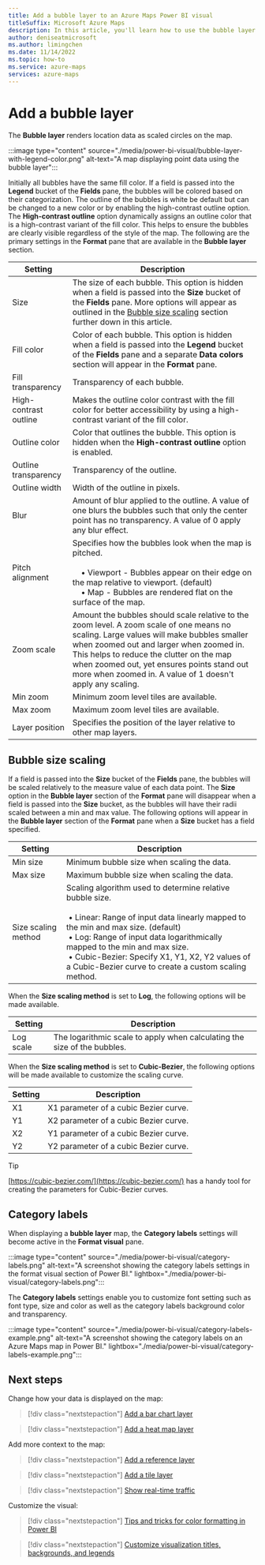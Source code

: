 ```yaml
---
title: Add a bubble layer to an Azure Maps Power BI visual
titleSuffix: Microsoft Azure Maps
description: In this article, you'll learn how to use the bubble layer in an Azure Maps Power BI visual.
author: deniseatmicrosoft
ms.author: limingchen 
ms.date: 11/14/2022
ms.topic: how-to
ms.service: azure-maps
services: azure-maps
---
```


# Add a bubble layer

The **Bubble layer** renders location data as scaled circles on the map.

:::image type="content" source="./media/power-bi-visual/bubble-layer-with-legend-color.png" alt-text="A map displaying point data using the bubble layer":::

Initially all bubbles have the same fill color. If a field is passed into the **Legend** bucket of the **Fields** pane, the bubbles will be colored based on their categorization. The outline of the bubbles is white be default but can be changed to a new color or by enabling the high-contrast outline option. The **High-contrast outline** option dynamically assigns an outline color that is a high-contrast variant of the fill color. This helps to ensure the bubbles are clearly visible regardless of the style of the map. The following are the primary settings in the **Format** pane that are available in the **Bubble layer** section.

| Setting               | Description    |
|-----------------------|----------------|
| Size                  | The size of each bubble. This option is hidden when a field is passed into the **Size** bucket of the **Fields** pane. More options will appear as outlined in the [Bubble size scaling](#bubble-size-scaling) section further down in this article. |
| Fill color            | Color of each bubble. This option is hidden when a field is passed into the **Legend** bucket of the **Fields** pane and a separate **Data colors** section will appear in the **Format** pane. |
| Fill transparency     | Transparency of each bubble. |
| High-contrast outline | Makes the outline color contrast with the fill color for better accessibility by using a high-contrast variant of the fill color. |
| Outline color         | Color that outlines the bubble. This option is hidden when the **High-contrast outline** option is enabled. |
| Outline transparency  | Transparency of the outline. |
| Outline width         | Width of the outline in pixels. |
| Blur                  | Amount of blur applied to the outline. A value of one blurs the bubbles such that only the center point has no transparency. A value of 0 apply any blur effect. |
| Pitch alignment       | Specifies how the bubbles look when the map is pitched. <br/><br/>&nbsp;&nbsp;&nbsp;&nbsp;• Viewport - Bubbles appear on their edge on the map relative to viewport. (default)<br/>&nbsp;&nbsp;&nbsp;&nbsp;• Map - Bubbles are rendered flat on the surface of the map. |
| Zoom scale            | Amount the bubbles should scale relative to the zoom level. A zoom scale of one means no scaling. Large values will make bubbles smaller when zoomed out and larger when zoomed in. This helps to reduce the clutter on the map when zoomed out, yet ensures points stand out more when zoomed in. A value of 1 doesn't apply any scaling. |
| Min zoom              | Minimum zoom level tiles are available. |
| Max zoom              | Maximum zoom level tiles are available. |
| Layer position        | Specifies the position of the layer relative to other map layers. |

## Bubble size scaling

If a field is passed into the **Size** bucket of the **Fields** pane, the bubbles will be scaled relatively to the measure value of each data point. The **Size** option in the **Bubble layer** section of the **Format** pane will disappear when a field is passed into the **Size** bucket, as the bubbles will have their radii scaled between a min and max value. The following options will appear in the **Bubble layer** section of the **Format** pane when a **Size** bucket has a field specified.

| Setting             | Description  |
|---------------------|--------------|
| Min size            | Minimum bubble size when scaling the data.|
| Max size            | Maximum bubble size when scaling the data.|
| Size scaling method | Scaling algorithm used to determine relative bubble size.<br/><br/>&nbsp;• Linear: Range of input data linearly mapped to the min and max size. (default)<br/>&nbsp;• Log: Range of input data logarithmically mapped to the min and max size.<br/>&nbsp;• Cubic-Bezier: Specify X1, Y1, X2, Y2 values of a Cubic-Bezier curve to create a custom scaling method. |

When the **Size scaling method** is set to **Log**, the following options will be made available.

| Setting   | Description      |
|-----------|------------------|
| Log scale | The logarithmic scale to apply when calculating the size of the bubbles. |

When the **Size scaling method** is set to **Cubic-Bezier**, the following options will be made available to customize the scaling curve.

| Setting | Description                           |
|---------|---------------------------------------|
| X1      | X1 parameter of a cubic Bezier curve. |
| Y1      | X2 parameter of a cubic Bezier curve. |
| X2      | Y1 parameter of a cubic Bezier curve. |
| Y2      | Y2 parameter of a cubic Bezier curve. |

> [!TIP]
> [https://cubic-bezier.com/](https://cubic-bezier.com/) has a handy tool for creating the parameters for Cubic-Bezier curves.

## Category labels

When displaying a **bubble layer** map, the **Category labels** settings will become active in the **Format visual** pane.

:::image type="content" source="./media/power-bi-visual/category-labels.png" alt-text="A screenshot showing the category labels settings in the format visual section of Power BI." lightbox="./media/power-bi-visual/category-labels.png":::

The **Category labels** settings enable you to customize font setting such as font type, size and color as well as the category labels background color and transparency.

:::image type="content" source="./media/power-bi-visual/category-labels-example.png" alt-text="A screenshot showing the category labels on an Azure Maps map in Power BI." lightbox="./media/power-bi-visual/category-labels-example.png":::

## Next steps

Change how your data is displayed on the map:

> [!div class="nextstepaction"]
> [Add a bar chart layer](power-bi-visual-add-bar-chart-layer.md)

> [!div class="nextstepaction"]
> [Add a heat map layer](power-bi-visual-add-heat-map-layer.md)

Add more context to the map:

> [!div class="nextstepaction"]
> [Add a reference layer](power-bi-visual-add-reference-layer.md)

> [!div class="nextstepaction"]
> [Add a tile layer](power-bi-visual-add-tile-layer.md)

> [!div class="nextstepaction"]
> [Show real-time traffic](power-bi-visual-show-real-time-traffic.md)

Customize the visual:

> [!div class="nextstepaction"]
> [Tips and tricks for color formatting in Power BI](/power-bi/visuals/service-tips-and-tricks-for-color-formatting)

> [!div class="nextstepaction"]
> [Customize visualization titles, backgrounds, and legends](/power-bi/visuals/power-bi-visualization-customize-title-background-and-legend)